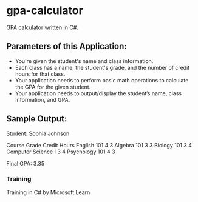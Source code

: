 # gpa-calculator

GPA calculator written in C#.

## Parameters of this Application:

- You're given the student's name and class information.
- Each class has a name, the student's grade, and the number of credit hours for that class.
- Your application needs to perform basic math operations to calculate the GPA for the given student.
- Your application needs to output/display the student’s name, class information, and GPA.

## Sample Output:

Student: Sophia Johnson

Course Grade Credit Hours
English 101 4 3
Algebra 101 3 3
Biology 101 3 4
Computer Science I 3 4
Psychology 101 4 3

Final GPA: 3.35

### Training

Training in C# by Microsoft Learn
